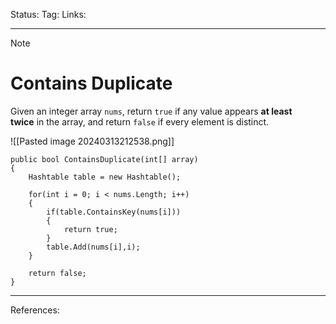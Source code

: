 Status: 
Tag:
Links:

---
> [!note] 
>  # Contains Duplicate

Given an integer array `nums`, return `true` if any value appears **at least twice** in the array, and return `false` if every element is distinct.

![[Pasted image 20240313212538.png]]

``` run-csharp
public bool ContainsDuplicate(int[] array)
{
	Hashtable table = new Hashtable();
	
	for(int i = 0; i < nums.Length; i++)
	{
		if(table.ContainsKey(nums[i]))
		{
			return true;
		}
		table.Add(nums[i],i);
	}

	return false;
}
```

---
References: